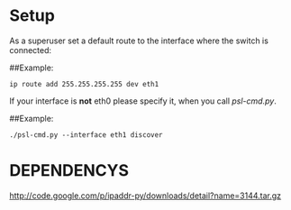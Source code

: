 # Setup 

As a superuser set a default route to the interface where the switch is connected:

##Example:

    ip route add 255.255.255.255 dev eth1

If your interface is **not** eth0 please specify it, when you call *psl-cmd.py*.

##Example:

    ./psl-cmd.py --interface eth1 discover

# DEPENDENCYS


http://code.google.com/p/ipaddr-py/downloads/detail?name=3144.tar.gz
